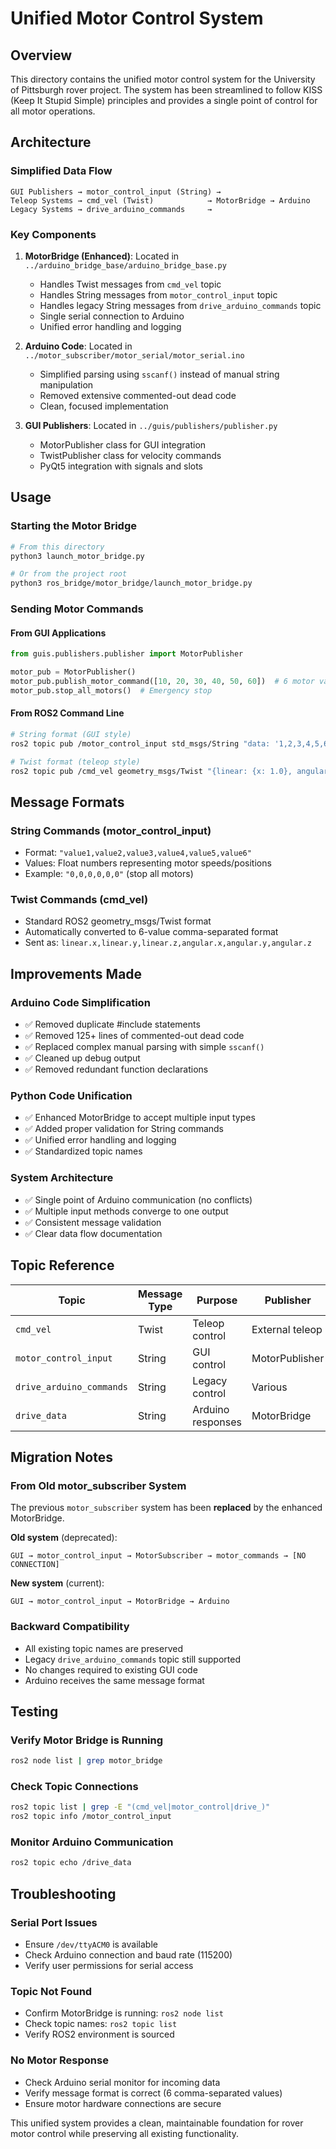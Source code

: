 # Unified Motor Control System

## Overview

This directory contains the unified motor control system for the University of Pittsburgh rover project. The system has been streamlined to follow KISS (Keep It Stupid Simple) principles and provides a single point of control for all motor operations.

## Architecture

### Simplified Data Flow
```
GUI Publishers → motor_control_input (String) →
Teleop Systems → cmd_vel (Twist)            → MotorBridge → Arduino
Legacy Systems → drive_arduino_commands     →
```

### Key Components

1. **MotorBridge (Enhanced)**: Located in `../arduino_bridge_base/arduino_bridge_base.py`
   - Handles Twist messages from `cmd_vel` topic
   - Handles String messages from `motor_control_input` topic
   - Handles legacy String messages from `drive_arduino_commands` topic
   - Single serial connection to Arduino
   - Unified error handling and logging

2. **Arduino Code**: Located in `../motor_subscriber/motor_serial/motor_serial.ino`
   - Simplified parsing using `sscanf()` instead of manual string manipulation
   - Removed extensive commented-out dead code
   - Clean, focused implementation

3. **GUI Publishers**: Located in `../guis/publishers/publisher.py`
   - MotorPublisher class for GUI integration
   - TwistPublisher class for velocity commands
   - PyQt5 integration with signals and slots

## Usage

### Starting the Motor Bridge
```bash
# From this directory
python3 launch_motor_bridge.py

# Or from the project root
python3 ros_bridge/motor_bridge/launch_motor_bridge.py
```

### Sending Motor Commands

#### From GUI Applications
```python
from guis.publishers.publisher import MotorPublisher

motor_pub = MotorPublisher()
motor_pub.publish_motor_command([10, 20, 30, 40, 50, 60])  # 6 motor values
motor_pub.stop_all_motors()  # Emergency stop
```

#### From ROS2 Command Line
```bash
# String format (GUI style)
ros2 topic pub /motor_control_input std_msgs/String "data: '1,2,3,4,5,6'"

# Twist format (teleop style)
ros2 topic pub /cmd_vel geometry_msgs/Twist "{linear: {x: 1.0}, angular: {z: 0.5}}"
```

## Message Formats

### String Commands (motor_control_input)
- Format: `"value1,value2,value3,value4,value5,value6"`
- Values: Float numbers representing motor speeds/positions
- Example: `"0,0,0,0,0,0"` (stop all motors)

### Twist Commands (cmd_vel)
- Standard ROS2 geometry_msgs/Twist format
- Automatically converted to 6-value comma-separated format
- Sent as: `linear.x,linear.y,linear.z,angular.x,angular.y,angular.z`

## Improvements Made

### Arduino Code Simplification
- ✅ Removed duplicate #include statements
- ✅ Removed 125+ lines of commented-out dead code
- ✅ Replaced complex manual parsing with simple `sscanf()`
- ✅ Cleaned up debug output
- ✅ Removed redundant function declarations

### Python Code Unification
- ✅ Enhanced MotorBridge to accept multiple input types
- ✅ Added proper validation for String commands
- ✅ Unified error handling and logging
- ✅ Standardized topic names

### System Architecture
- ✅ Single point of Arduino communication (no conflicts)
- ✅ Multiple input methods converge to one output
- ✅ Consistent message validation
- ✅ Clear data flow documentation

## Topic Reference

| Topic | Message Type | Purpose | Publisher | Subscriber |
|-------|--------------|---------|-----------|------------|
| `cmd_vel` | Twist | Teleop control | External teleop | MotorBridge |
| `motor_control_input` | String | GUI control | MotorPublisher | MotorBridge |
| `drive_arduino_commands` | String | Legacy control | Various | MotorBridge |
| `drive_data` | String | Arduino responses | MotorBridge | Various |

## Migration Notes

### From Old motor_subscriber System
The previous `motor_subscriber` system has been **replaced** by the enhanced MotorBridge.

**Old system** (deprecated):
```
GUI → motor_control_input → MotorSubscriber → motor_commands → [NO CONNECTION]
```

**New system** (current):
```
GUI → motor_control_input → MotorBridge → Arduino
```

### Backward Compatibility
- All existing topic names are preserved
- Legacy `drive_arduino_commands` topic still supported
- No changes required to existing GUI code
- Arduino receives the same message format

## Testing

### Verify Motor Bridge is Running
```bash
ros2 node list | grep motor_bridge
```

### Check Topic Connections
```bash
ros2 topic list | grep -E "(cmd_vel|motor_control|drive_)"
ros2 topic info /motor_control_input
```

### Monitor Arduino Communication
```bash
ros2 topic echo /drive_data
```

## Troubleshooting

### Serial Port Issues
- Ensure `/dev/ttyACM0` is available
- Check Arduino connection and baud rate (115200)
- Verify user permissions for serial access

### Topic Not Found
- Confirm MotorBridge is running: `ros2 node list`
- Check topic names: `ros2 topic list`
- Verify ROS2 environment is sourced

### No Motor Response
- Check Arduino serial monitor for incoming data
- Verify message format is correct (6 comma-separated values)
- Ensure motor hardware connections are secure

This unified system provides a clean, maintainable foundation for rover motor control while preserving all existing functionality.